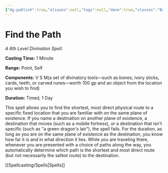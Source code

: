```yaml
---
{"dg-publish":true,"aliases":null,"tags":null,"done":true,"classes":"Bard, Cleric, Druid,","spellLevel":6,"school":"Divination","source":"PHB","permalink":"/spells/find-the-path/","dgHomeLink":false,"dgPassFrontmatter":true}
---
```


# Find the Path
*A 6th Level Divination Spell.*

**Casting Time:** 1 Minute

**Range:** Point, Self

**Components:** V S M(a set of divinatory tools—such as bones, ivory sticks, cards, teeth, or carved runes—worth 100 gp and an object from the location you wish to find)

**Duration:** Timed, 1 Day

This spell allows you to find the shortest, most direct physical route to a specific fixed location that you are familiar with on the same plane of existence. If you name a destination on another plane of existence, a destination that moves (such as a mobile fortress), or a destination that isn't specific (such as "a green dragon's lair"), the spell fails.
For the duration, as long as you are on the same plane of existence as the destination, you know how far it is and in what direction it lies. While you are traveling there, whenever you are presented with a choice of paths along the way, you automatically determine which path is the shortest and most direct route (but not necessarily the safest route) to the destination.

[[Spellcasting/Spells|Spells]]